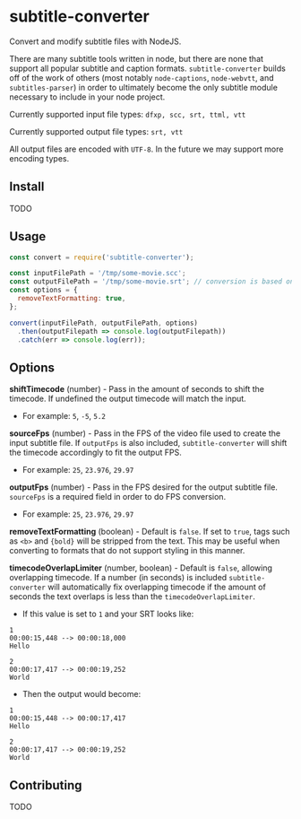 # subtitle-converter

Convert and modify subtitle files with NodeJS.

There are many subtitle tools written in node, but there are none that support all popular subtitle and caption formats. `subtitle-converter` builds off of the work of others (most notably `node-captions`, `node-webvtt`, and `subtitles-parser`) in order to ultimately become the only subtitle module necessary to include in your node project.

Currently supported input file types: `dfxp, scc, srt, ttml, vtt`

Currently supported output file types: `srt, vtt`

All output files are encoded with `UTF-8`. In the future we may support more encoding types.

## Install

TODO

## Usage

```javascript
const convert = require('subtitle-converter');

const inputFilePath = '/tmp/some-movie.scc';
const outputFilePath = '/tmp/some-movie.srt'; // conversion is based on output file extension
const options = {
  removeTextFormatting: true,
};

convert(inputFilePath, outputFilePath, options)
  .then(outputFilepath => console.log(outputFilepath))
  .catch(err => console.log(err));
```

## Options

**shiftTimecode** (number) - Pass in the amount of seconds to shift the timecode. If undefined the output timecode will match the input.
- For example: `5`, `-5`, `5.2`

**sourceFps** (number) - Pass in the FPS of the video file used to create the input subtitle file. If `outputFps` is also included, `subtitle-converter` will shift the timecode accordingly to fit the output FPS.
- For example: `25`, `23.976`, `29.97`

**outputFps** (number) - Pass in the FPS desired for the output subtitle file. `sourceFps` is a required field in order to do FPS conversion.
- For example: `25`, `23.976`, `29.97`

**removeTextFormatting** (boolean) - Default is `false`. If set to `true`, tags such as `<b>` and `{bold}` will be stripped from the text. This may be useful when converting to formats that do not support styling in this manner.

**timecodeOverlapLimiter** (number, boolean) - Default is `false`, allowing overlapping timecode. If a number (in seconds) is included `subtitle-converter` will automatically fix overlapping timecode if the amount of seconds the text overlaps is less than the `timecodeOverlapLimiter`.
- If this value is set to `1` and your SRT looks like:
```
1
00:00:15,448 --> 00:00:18,000
Hello

2
00:00:17,417 --> 00:00:19,252
World
```
- Then the output would become:
```
1
00:00:15,448 --> 00:00:17,417
Hello

2
00:00:17,417 --> 00:00:19,252
World
```

## Contributing

TODO
